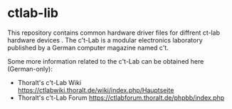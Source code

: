 # ctlab-lib

This repository contains common hardware driver files for diffrent ct-lab hardware devices . The c't-Lab is a modular electronics laboratory published by a German computer magazine named c't.

Some more information related to the c't-Lab can be obtained here (German-only):
- Thoralt's c't-Lab Wiki https://ctlabwiki.thoralt.de/wiki/index.php/Hauptseite
- Thoralt's c't-Lab Forum https://ctlabforum.thoralt.de/phpbb/index.php

